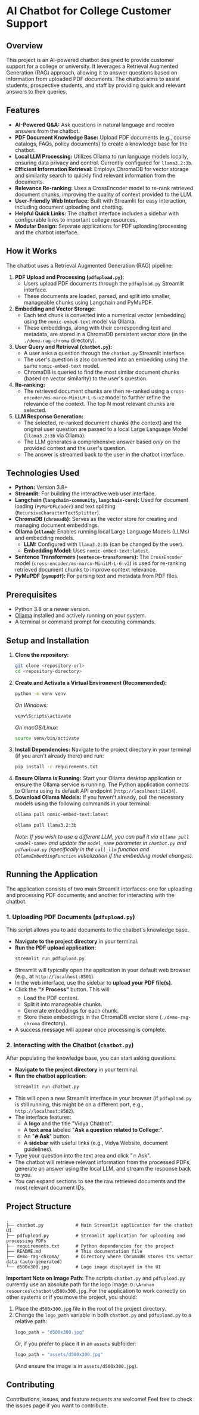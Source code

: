 # AI Chatbot for College Customer Support

## Overview
This project is an AI-powered chatbot designed to provide customer support for a college or university. It leverages a Retrieval Augmented Generation (RAG) approach, allowing it to answer questions based on information from uploaded PDF documents. The chatbot aims to assist students, prospective students, and staff by providing quick and relevant answers to their queries.

## Features
- **AI-Powered Q&A:** Ask questions in natural language and receive answers from the chatbot.
- **PDF Document Knowledge Base:** Upload PDF documents (e.g., course catalogs, FAQs, policy documents) to create a knowledge base for the chatbot.
- **Local LLM Processing:** Utilizes Ollama to run language models locally, ensuring data privacy and control. Currently configured for `llama3.2:3b`.
- **Efficient Information Retrieval:** Employs ChromaDB for vector storage and similarity search to quickly find relevant information from the documents.
- **Relevance Re-ranking:** Uses a CrossEncoder model to re-rank retrieved document chunks, improving the quality of context provided to the LLM.
- **User-Friendly Web Interface:** Built with Streamlit for easy interaction, including document uploading and chatting.
- **Helpful Quick Links:** The chatbot interface includes a sidebar with configurable links to important college resources.
- **Modular Design:** Separate applications for PDF uploading/processing and the chatbot interface.

## How it Works
The chatbot uses a Retrieval Augmented Generation (RAG) pipeline:
1.  **PDF Upload and Processing (`pdfupload.py`):**
    *   Users upload PDF documents through the `pdfupload.py` Streamlit interface.
    *   These documents are loaded, parsed, and split into smaller, manageable chunks using Langchain and PyMuPDF.
2.  **Embedding and Vector Storage:**
    *   Each text chunk is converted into a numerical vector (embedding) using the `nomic-embed-text` model via Ollama.
    *   These embeddings, along with their corresponding text and metadata, are stored in a ChromaDB persistent vector store (in the `./demo-rag-chroma` directory).
3.  **User Query and Retrieval (`chatbot.py`):**
    *   A user asks a question through the `chatbot.py` Streamlit interface.
    *   The user's question is also converted into an embedding using the same `nomic-embed-text` model.
    *   ChromaDB is queried to find the most similar document chunks (based on vector similarity) to the user's question.
4.  **Re-ranking:**
    *   The retrieved document chunks are then re-ranked using a `cross-encoder/ms-marco-MiniLM-L-6-v2` model to further refine the relevance of the context. The top N most relevant chunks are selected.
5.  **LLM Response Generation:**
    *   The selected, re-ranked document chunks (the context) and the original user question are passed to a local Large Language Model (`llama3.2:3b` via Ollama).
    *   The LLM generates a comprehensive answer based *only* on the provided context and the user's question.
    *   The answer is streamed back to the user in the chatbot interface.

## Technologies Used
-   **Python:** Version 3.8+
-   **Streamlit:** For building the interactive web user interface.
-   **Langchain (`langchain-community`, `langchain-core`):** Used for document loading (`PyMuPDFLoader`) and text splitting (`RecursiveCharacterTextSplitter`).
-   **ChromaDB (`chromadb`):** Serves as the vector store for creating and managing document embeddings.
-   **Ollama (`ollama`):** Enables running local Large Language Models (LLMs) and embedding models.
    -   **LLM:** Configured with `llama3.2:3b` (can be changed by the user).
    -   **Embedding Model:** Uses `nomic-embed-text:latest`.
-   **Sentence Transformers (`sentence-transformers`):** The `CrossEncoder` model (`cross-encoder/ms-marco-MiniLM-L-6-v2`) is used for re-ranking retrieved document chunks to improve context relevance.
-   **PyMuPDF (`pymupdf`):** For parsing text and metadata from PDF files.

## Prerequisites
-   Python 3.8 or a newer version.
-   [Ollama](https://ollama.com/) installed and actively running on your system.
-   A terminal or command prompt for executing commands.

## Setup and Installation
1.  **Clone the repository:**
    ```bash
    git clone <repository-url>
    cd <repository-directory>
    ```
2.  **Create and Activate a Virtual Environment (Recommended):**
    ```bash
    python -m venv venv
    ```
    *On Windows:*
    ```bash
    venv\Scripts\activate
    ```
    *On macOS/Linux:*
    ```bash
    source venv/bin/activate
    ```
3.  **Install Dependencies:**
    Navigate to the project directory in your terminal (if you aren't already there) and run:
    ```bash
    pip install -r requirements.txt
    ```
4.  **Ensure Ollama is Running:**
    Start your Ollama desktop application or ensure the Ollama service is running. The Python application connects to Ollama using its default API endpoint (`http://localhost:11434`).
5.  **Download Ollama Models:**
    If you haven't already, pull the necessary models using the following commands in your terminal:
    ```bash
    ollama pull nomic-embed-text:latest
    ```
    ```bash
    ollama pull llama3.2:3b
    ```
    *Note: If you wish to use a different LLM, you can pull it via `ollama pull <model-name>` and update the `model_name` parameter in `chatbot.py` and `pdfupload.py` (specifically in the `call_llm` function and `OllamaEmbeddingFunction` initialization if the embedding model changes).*

## Running the Application

The application consists of two main Streamlit interfaces: one for uploading and processing PDF documents, and another for interacting with the chatbot.

### 1. Uploading PDF Documents (`pdfupload.py`)
This script allows you to add documents to the chatbot's knowledge base.
-   **Navigate to the project directory** in your terminal.
-   **Run the PDF upload application:**
    ```bash
    streamlit run pdfupload.py
    ```
-   Streamlit will typically open the application in your default web browser (e.g., at `http://localhost:8501`).
-   In the web interface, use the sidebar to **upload your PDF file(s)**.
-   Click the **"⚡️ Process"** button. This will:
    -   Load the PDF content.
    -   Split it into manageable chunks.
    -   Generate embeddings for each chunk.
    -   Store these embeddings in the ChromaDB vector store (`./demo-rag-chroma` directory).
-   A success message will appear once processing is complete.

### 2. Interacting with the Chatbot (`chatbot.py`)
After populating the knowledge base, you can start asking questions.
-   **Navigate to the project directory** in your terminal.
-   **Run the chatbot application:**
    ```bash
    streamlit run chatbot.py
    ```
-   This will open a new Streamlit interface in your browser (if `pdfupload.py` is still running, this might be on a different port, e.g., `http://localhost:8502`).
-   The interface features:
    -   A **logo** and the title "Vidya Chatbot".
    -   A **text area** labeled "**Ask a question related to College:**".
    -   An "**🔥 Ask**" button.
    -   A **sidebar** with useful links (e.g., Vidya Website, document guidelines).
-   Type your question into the text area and click "🔥 Ask".
-   The chatbot will retrieve relevant information from the processed PDFs, generate an answer using the local LLM, and stream the response back to you.
-   You can expand sections to see the raw retrieved documents and the most relevant document IDs.

## Project Structure
```plaintext
.
├── chatbot.py            # Main Streamlit application for the chatbot UI
├── pdfupload.py          # Streamlit application for uploading and processing PDFs
├── requirements.txt      # Python dependencies for the project
├── README.md             # This documentation file
├── demo-rag-chroma/      # Directory where ChromaDB stores its vector data (auto-generated)
└── d500x300.jpg          # Logo image displayed in the UI
```
**Important Note on Image Path:**
The scripts `chatbot.py` and `pdfupload.py` currently use an absolute path for the logo image: `D:\Arohan resources\chatbot\d500x300.jpg`.
For the application to work correctly on other systems or if you move the project, you should:
1.  Place the `d500x300.jpg` file in the root of the project directory.
2.  Change the `logo_path` variable in both `chatbot.py` and `pdfupload.py` to a relative path:
    ```python
    logo_path = "d500x300.jpg"
    ```
    Or, if you prefer to place it in an `assets` subfolder:
    ```python
    logo_path = "assets/d500x300.jpg"
    ```
    (And ensure the image is in `assets/d500x300.jpg`).

## Contributing
Contributions, issues, and feature requests are welcome! Feel free to check the issues page if you want to contribute.
